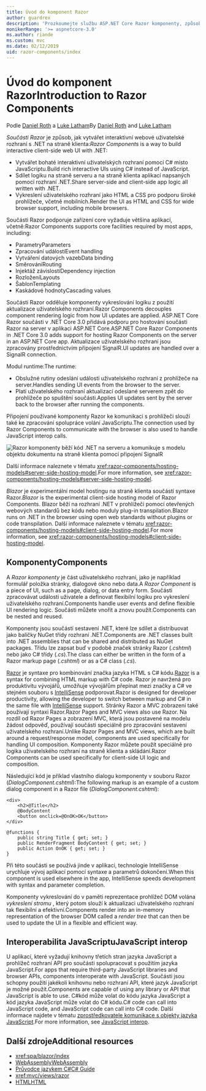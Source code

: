 ```yaml
---
title: Úvod do komponent Razor
author: guardrex
description: 'Prozkoumejte službu ASP.NET Core Razor komponenty, způsob, jak vytvářet interaktivní webové na straně klienta uživatelské rozhraní s využitím .NET v aplikaci ASP.NET Core.'
monikerRange: '>= aspnetcore-3.0'
ms.author: riande
ms.custom: mvc
ms.date: 02/12/2019
uid: razor-components/index
---
```

# <a name="introduction-to-razor-components"></a><span data-ttu-id="c7a17-103">Úvod do komponent Razor</span><span class="sxs-lookup"><span data-stu-id="c7a17-103">Introduction to Razor Components</span></span>

<span data-ttu-id="c7a17-104">Podle [Daniel Roth](https://github.com/danroth27) a [Luke Latham](https://github.com/guardrex)</span><span class="sxs-lookup"><span data-stu-id="c7a17-104">By [Daniel Roth](https://github.com/danroth27) and [Luke Latham](https://github.com/guardrex)</span></span>

<span data-ttu-id="c7a17-105">*Součásti Razor* je způsob, jak vytvářet interaktivní webové uživatelské rozhraní s .NET na straně klienta:</span><span class="sxs-lookup"><span data-stu-id="c7a17-105">*Razor Components* is a way to build interactive client-side web UI with .NET:</span></span>

* <span data-ttu-id="c7a17-106">Vytvářet bohaté interaktivní uživatelských rozhraní pomocí C# místo JavaScriptu.</span><span class="sxs-lookup"><span data-stu-id="c7a17-106">Build rich interactive UIs using C# instead of JavaScript.</span></span>
* <span data-ttu-id="c7a17-107">Sdílet logiku na straně serveru a na straně klienta aplikací napsaných pomocí rozhraní .NET.</span><span class="sxs-lookup"><span data-stu-id="c7a17-107">Share server-side and client-side app logic all written with .NET.</span></span>
* <span data-ttu-id="c7a17-108">Vykreslení uživatelského rozhraní jako HTML a CSS pro podporu široké prohlížeče, včetně mobilních.</span><span class="sxs-lookup"><span data-stu-id="c7a17-108">Render the UI as HTML and CSS for wide browser support, including mobile browsers.</span></span>

<span data-ttu-id="c7a17-109">Součásti Razor podporuje zařízení core vyžaduje většina aplikací, včetně:</span><span class="sxs-lookup"><span data-stu-id="c7a17-109">Razor Components supports core facilities required by most apps, including:</span></span>

* <span data-ttu-id="c7a17-110">Parametry</span><span class="sxs-lookup"><span data-stu-id="c7a17-110">Parameters</span></span>
* <span data-ttu-id="c7a17-111">Zpracování událostí</span><span class="sxs-lookup"><span data-stu-id="c7a17-111">Event handling</span></span>
* <span data-ttu-id="c7a17-112">Vytváření datových vazeb</span><span class="sxs-lookup"><span data-stu-id="c7a17-112">Data binding</span></span>
* <span data-ttu-id="c7a17-113">Směrování</span><span class="sxs-lookup"><span data-stu-id="c7a17-113">Routing</span></span>
* <span data-ttu-id="c7a17-114">Injektáž závislostí</span><span class="sxs-lookup"><span data-stu-id="c7a17-114">Dependency injection</span></span>
* <span data-ttu-id="c7a17-115">Rozložení</span><span class="sxs-lookup"><span data-stu-id="c7a17-115">Layouts</span></span>
* <span data-ttu-id="c7a17-116">Šablon</span><span class="sxs-lookup"><span data-stu-id="c7a17-116">Templating</span></span>
* <span data-ttu-id="c7a17-117">Kaskádové hodnoty</span><span class="sxs-lookup"><span data-stu-id="c7a17-117">Cascading values</span></span>

<span data-ttu-id="c7a17-118">Součásti Razor odděluje komponenty vykreslování logiku z použití aktualizace uživatelského rozhraní.</span><span class="sxs-lookup"><span data-stu-id="c7a17-118">Razor Components decouples component rendering logic from how UI updates are applied.</span></span> <span data-ttu-id="c7a17-119">ASP.NET Core Razor součásti v .NET Core 3.0 přidává podporu pro hostování součásti Razor na server v aplikaci ASP.NET Core.</span><span class="sxs-lookup"><span data-stu-id="c7a17-119">ASP.NET Core Razor Components in .NET Core 3.0 adds support for hosting Razor Components on the server in an ASP.NET Core app.</span></span> <span data-ttu-id="c7a17-120">Aktualizace uživatelského rozhraní jsou zpracovány prostřednictvím připojení SignalR.</span><span class="sxs-lookup"><span data-stu-id="c7a17-120">UI updates are handled over a SignalR connection.</span></span>

<span data-ttu-id="c7a17-121">Modul runtime:</span><span class="sxs-lookup"><span data-stu-id="c7a17-121">The runtime:</span></span>

* <span data-ttu-id="c7a17-122">Obslužné rutiny odeslání události uživatelského rozhraní z prohlížeče na server.</span><span class="sxs-lookup"><span data-stu-id="c7a17-122">Handles sending UI events from the browser to the server.</span></span>
* <span data-ttu-id="c7a17-123">Platí uživatelského rozhraní aktualizací odeslané serverem zpět do prohlížeče po spuštění součásti.</span><span class="sxs-lookup"><span data-stu-id="c7a17-123">Applies UI updates sent by the server back to the browser after running the components.</span></span>

<span data-ttu-id="c7a17-124">Připojení používané komponenty Razor ke komunikaci s prohlížeči slouží také ke zpracování spolupráce volání JavaScriptu.</span><span class="sxs-lookup"><span data-stu-id="c7a17-124">The connection used by Razor Components to communicate with the browser is also used to handle JavaScript interop calls.</span></span>

![Razor komponenty běží kód .NET na serveru a komunikuje s modelu objektu dokumentu na straně klienta pomocí připojení SignalR](index/_static/aspnet-core-razor-components.png)

<span data-ttu-id="c7a17-126">Další informace naleznete v tématu <xref:razor-components/hosting-models#server-side-hosting-model>.</span><span class="sxs-lookup"><span data-stu-id="c7a17-126">For more information, see <xref:razor-components/hosting-models#server-side-hosting-model>.</span></span>

<span data-ttu-id="c7a17-127">*Blazor* je experimentální model hostingu na straně klienta součástí syntaxe Razor.</span><span class="sxs-lookup"><span data-stu-id="c7a17-127">*Blazor* is the experimental client-side hosting model of Razor Components.</span></span> <span data-ttu-id="c7a17-128">Blazor běží na rozhraní .NET v prohlížeči pomocí otevřených webových standardů bez kódu nebo moduly plug-in transpilation.</span><span class="sxs-lookup"><span data-stu-id="c7a17-128">Blazor runs on .NET in the browser using open web standards without plugins or code transpilation.</span></span> <span data-ttu-id="c7a17-129">Další informace naleznete v tématu <xref:razor-components/hosting-models#client-side-hosting-model>.</span><span class="sxs-lookup"><span data-stu-id="c7a17-129">For more information, see <xref:razor-components/hosting-models#client-side-hosting-model>.</span></span>

## <a name="components"></a><span data-ttu-id="c7a17-130">Komponenty</span><span class="sxs-lookup"><span data-stu-id="c7a17-130">Components</span></span>

<span data-ttu-id="c7a17-131">A *Razor komponenty* je část uživatelského rozhraní, jako je například formulář položka stránky, dialogové okno nebo data.</span><span class="sxs-lookup"><span data-stu-id="c7a17-131">A *Razor Component* is a piece of UI, such as a page, dialog, or data entry form.</span></span> <span data-ttu-id="c7a17-132">Součásti zpracovávat události uživatele a definovat flexibilní logiku pro vykreslení uživatelského rozhraní.</span><span class="sxs-lookup"><span data-stu-id="c7a17-132">Components handle user events and define flexible UI rendering logic.</span></span> <span data-ttu-id="c7a17-133">Součásti můžete vnořit a znovu použít.</span><span class="sxs-lookup"><span data-stu-id="c7a17-133">Components can be nested and reused.</span></span>

<span data-ttu-id="c7a17-134">Komponenty jsou součástí sestavení .NET, které lze sdílet a distribuovat jako balíčky NuGet třídy rozhraní .NET.</span><span class="sxs-lookup"><span data-stu-id="c7a17-134">Components are .NET classes built into .NET assemblies that can be shared and distributed as NuGet packages.</span></span> <span data-ttu-id="c7a17-135">Třídu lze zapsat buď v podobě značek stránky Razor (*.cshtml*) nebo jako C# třídy (*.cs*).</span><span class="sxs-lookup"><span data-stu-id="c7a17-135">The class can either be written in the form of a Razor markup page (*.cshtml*) or as a C# class (*.cs*).</span></span>

<span data-ttu-id="c7a17-136">[Razor](xref:mvc/views/razor) je syntaxe pro kombinování značka jazyka HTML s C# kódu.</span><span class="sxs-lookup"><span data-stu-id="c7a17-136">[Razor](xref:mvc/views/razor) is a syntax for combining HTML markup with C# code.</span></span> <span data-ttu-id="c7a17-137">Razor je navržená pro produktivitu vývojářů, umožňuje vývojářům přepínat mezi značky a C# ve stejném souboru s [IntelliSense](/visualstudio/ide/using-intellisense) podporovat.</span><span class="sxs-lookup"><span data-stu-id="c7a17-137">Razor is designed for developer productivity, allowing the developer to switch between markup and C# in the same file with [IntelliSense](/visualstudio/ide/using-intellisense) support.</span></span> <span data-ttu-id="c7a17-138">Stránky Razor a MVC zobrazení také používají syntaxi Razor.</span><span class="sxs-lookup"><span data-stu-id="c7a17-138">Razor Pages and MVC views also use Razor.</span></span> <span data-ttu-id="c7a17-139">Na rozdíl od Razor Pages a zobrazení MVC, která jsou postavené na modelu žádost odpověď, používají součásti speciálně pro zpracování sestavení uživatelského rozhraní.</span><span class="sxs-lookup"><span data-stu-id="c7a17-139">Unlike Razor Pages and MVC views, which are built around a request/response model, components are used specifically for handling UI composition.</span></span> <span data-ttu-id="c7a17-140">Komponenty Razor můžete použít speciálně pro logika uživatelského rozhraní na straně klienta a skládání.</span><span class="sxs-lookup"><span data-stu-id="c7a17-140">Razor Components can be used specifically for client-side UI logic and composition.</span></span>

<span data-ttu-id="c7a17-141">Následující kód je příklad vlastního dialogu komponenty v souboru Razor (*DialogComponent.cshtml*):</span><span class="sxs-lookup"><span data-stu-id="c7a17-141">The following markup is an example of a custom dialog component in a Razor file (*DialogComponent.cshtml*):</span></span>

```cshtml
<div>
    <h2>@Title</h2>
    @BodyContent
    <button onclick=@OnOK>OK</button>
</div>

@functions {
    public string Title { get; set; }
    public RenderFragment BodyContent { get; set; }
    public Action OnOK { get; set; }
}
```

<span data-ttu-id="c7a17-142">Při této součásti se používá jinde v aplikaci, technologie IntelliSense urychluje vývoj aplikací pomocí syntaxe a parametrů dokončení.</span><span class="sxs-lookup"><span data-stu-id="c7a17-142">When this component is used elsewhere in the app, IntelliSense speeds development with syntax and parameter completion.</span></span>

<span data-ttu-id="c7a17-143">Komponenty vykreslování do v paměti reprezentace prohlížeč DOM volána *vykreslení stromu* , který potom slouží k aktualizaci uživatelského rozhraní tak flexibilní a efektivní.</span><span class="sxs-lookup"><span data-stu-id="c7a17-143">Components render into an in-memory representation of the browser DOM called a *render tree* that can then be used to update the UI in a flexible and efficient way.</span></span>

## <a name="javascript-interop"></a><span data-ttu-id="c7a17-144">Interoperabilita JavaScriptu</span><span class="sxs-lookup"><span data-stu-id="c7a17-144">JavaScript interop</span></span>

<span data-ttu-id="c7a17-145">U aplikací, které vyžadují knihovny třetích stran jazyka JavaScript a prohlížeč rozhraní API pro součásti spolupracovat s použitím jazyka JavaScript.</span><span class="sxs-lookup"><span data-stu-id="c7a17-145">For apps that require third-party JavaScript libraries and browser APIs, components interoperate with JavaScript.</span></span> <span data-ttu-id="c7a17-146">Součásti jsou schopny použití jakékoli knihovnu nebo rozhraní API, které jazyk JavaScript je možné použít.</span><span class="sxs-lookup"><span data-stu-id="c7a17-146">Components are capable of using any library or API that JavaScript is able to use.</span></span> <span data-ttu-id="c7a17-147">C#kód může volat do kódu jazyka JavaScript a kód jazyka JavaScript může volat do C# kódu.</span><span class="sxs-lookup"><span data-stu-id="c7a17-147">C# code can call into JavaScript code, and JavaScript code can call into C# code.</span></span> <span data-ttu-id="c7a17-148">Další informace najdete v tématu [zprostředkovatele komunikace s objekty jazyka JavaScript](xref:razor-components/javascript-interop).</span><span class="sxs-lookup"><span data-stu-id="c7a17-148">For more information, see [JavaScript interop](xref:razor-components/javascript-interop).</span></span>

## <a name="additional-resources"></a><span data-ttu-id="c7a17-149">Další zdroje</span><span class="sxs-lookup"><span data-stu-id="c7a17-149">Additional resources</span></span>

* <xref:spa/blazor/index>
* [<span data-ttu-id="c7a17-150">WebAssembly</span><span class="sxs-lookup"><span data-stu-id="c7a17-150">WebAssembly</span></span>](http://webassembly.org/)
* [<span data-ttu-id="c7a17-151">Průvodce jazykem C#</span><span class="sxs-lookup"><span data-stu-id="c7a17-151">C# Guide</span></span>](/dotnet/csharp/)
* <xref:mvc/views/razor>
* [<span data-ttu-id="c7a17-152">HTML</span><span class="sxs-lookup"><span data-stu-id="c7a17-152">HTML</span></span>](https://www.w3.org/html/)
